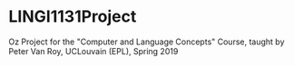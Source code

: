 # LINGI1131Project
Oz Project for the "Computer and Language Concepts" Course, taught by Peter Van Roy, UCLouvain (EPL), Spring 2019
